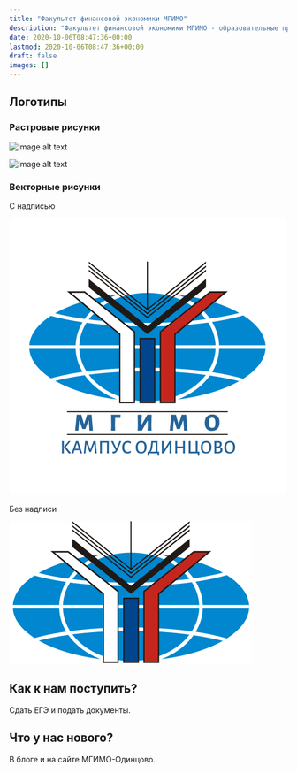 ```yaml
---
title: "Факультет финансовой экономики МГИМО"
description: "Факультет финансовой экономики МГИМО - образовательные программы по экономике, менеджменту и бизнес-информатике на собственном кампусе в Одинцово."
date: 2020-10-06T08:47:36+00:00
lastmod: 2020-10-06T08:47:36+00:00
draft: false
images: []
---
```


<!-- Перенести в static -->

## Логотипы

### Растровые рисунки

![image alt text](logo/front_dash-2.png)

![image alt text](logo/finec-2.png)

### Векторные рисунки

С надписью

![image alt text](logo/vector-caption.svg)

Без надписи

![image alt text](logo/vector.svg)

## Как к нам поступить?

Сдать ЕГЭ и подать документы.

## Что у нас нового?

В блоге и на сайте МГИМО-Одинцово.
